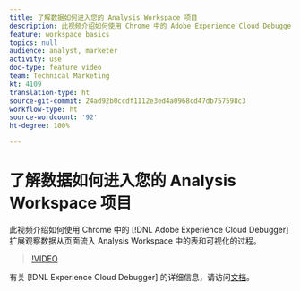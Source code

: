 ```yaml
---
title: 了解数据如何进入您的 Analysis Workspace 项目
description: 此视频介绍如何使用 Chrome 中的 Adobe Experience Cloud Debugger 扩展观察数据从页面流入 Analysis Workspace 中的表和可视化的过程。
feature: workspace basics
topics: null
audience: analyst, marketer
activity: use
doc-type: feature video
team: Technical Marketing
kt: 4109
translation-type: ht
source-git-commit: 24ad92b0ccdf1112e3ed4a0968cd47db757598c3
workflow-type: ht
source-wordcount: '92'
ht-degree: 100%

---
```



# 了解数据如何进入您的 Analysis Workspace 项目

此视频介绍如何使用 Chrome 中的 [!DNL Adobe Experience Cloud Debugger] 扩展观察数据从页面流入 Analysis Workspace 中的表和可视化的过程。

>[!VIDEO](https://video.tv.adobe.com/v/31072/?quality=12)

有关 [!DNL Experience Cloud Debugger] 的详细信息，请访问[文档](https://docs.adobe.com/content/help/en/debugger/using/experience-cloud-debugger.html)。
